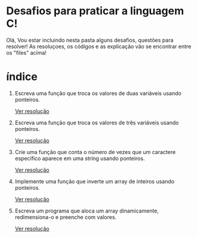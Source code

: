 # Desafios para praticar a linguagem C!
Olá, Vou estar incluindo nesta pasta alguns desafios, questões para resolver! As resoluçoes, os códigos e as explicação vão se encontrar entre os "files" acima! 

# índice 
   
 1. Escreva uma função que troca os valores de duas variáveis usando ponteiros.

      <a href="https://github.com/AR097/Practice-C-Language/blob/main/Challenges%20C-Language/Trocar%20Valores%20Usando%20Ponteiros.cpp"> Ver resolução </a>

2. Escreva uma função que troca os valores de três variáveis usando ponteiros.

      <a href="https://github.com/AR097/Practice-C-Language/blob/main/Challenges%20C-Language/Trocar%20Valores%20Usando%20Ponteiros%2002.cpp"> Ver resolução </a>

3. Crie uma função que conta o número de vezes que um caractere específico aparece em uma string usando ponteiros.

      <a href="https://github.com/AR097/Practice-C-Language/blob/main/Challenges%20C-Language/Contar%20o%20N%C3%BAmero%20de%20Ocorr%C3%AAncias%20em%20uma%20String.cpp"> Ver resolução </a>
      
4. Implemente uma função que inverte um array de inteiros usando ponteiros.

      <a href="https://github.com/AR097/Practice-C-Language/blob/main/Inverter%20um%20Array.cpp"> Ver resolução </a>

5. Escreva um programa que aloca um array dinamicamente, redimensiona-o e preenche com valores.

     <a href=""> Ver resolução </a>
